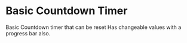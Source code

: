 # Basic Countdown Timer

Basic Countdown timer that can be reset
Has changeable values with a progress bar also.
